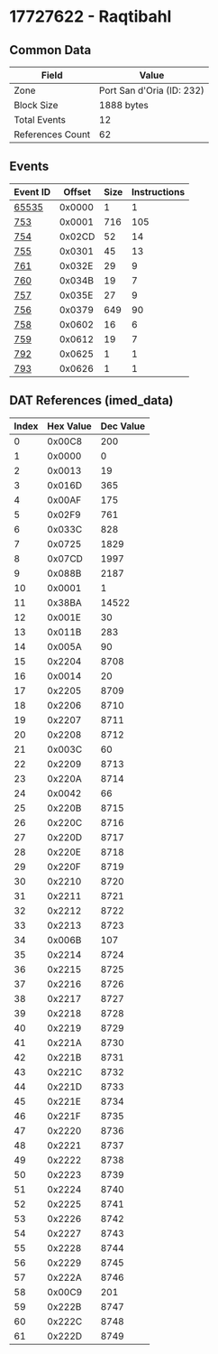 # 17727622 - Raqtibahl

## Common Data

| Field            | Value                     |
|------------------|---------------------------|
| Zone             | Port San d'Oria (ID: 232) |
| Block Size       | 1888 bytes                |
| Total Events     | 12                        |
| References Count | 62                        |

## Events

| Event ID            | Offset   |   Size |   Instructions |
|---------------------|----------|--------|----------------|
| [65535](./65535.md) | 0x0000   |      1 |              1 |
| [753](./753.md)     | 0x0001   |    716 |            105 |
| [754](./754.md)     | 0x02CD   |     52 |             14 |
| [755](./755.md)     | 0x0301   |     45 |             13 |
| [761](./761.md)     | 0x032E   |     29 |              9 |
| [760](./760.md)     | 0x034B   |     19 |              7 |
| [757](./757.md)     | 0x035E   |     27 |              9 |
| [756](./756.md)     | 0x0379   |    649 |             90 |
| [758](./758.md)     | 0x0602   |     16 |              6 |
| [759](./759.md)     | 0x0612   |     19 |              7 |
| [792](./792.md)     | 0x0625   |      1 |              1 |
| [793](./793.md)     | 0x0626   |      1 |              1 |

## DAT References (imed_data)

|   Index | Hex Value   |   Dec Value |
|---------|-------------|-------------|
|       0 | 0x00C8      |         200 |
|       1 | 0x0000      |           0 |
|       2 | 0x0013      |          19 |
|       3 | 0x016D      |         365 |
|       4 | 0x00AF      |         175 |
|       5 | 0x02F9      |         761 |
|       6 | 0x033C      |         828 |
|       7 | 0x0725      |        1829 |
|       8 | 0x07CD      |        1997 |
|       9 | 0x088B      |        2187 |
|      10 | 0x0001      |           1 |
|      11 | 0x38BA      |       14522 |
|      12 | 0x001E      |          30 |
|      13 | 0x011B      |         283 |
|      14 | 0x005A      |          90 |
|      15 | 0x2204      |        8708 |
|      16 | 0x0014      |          20 |
|      17 | 0x2205      |        8709 |
|      18 | 0x2206      |        8710 |
|      19 | 0x2207      |        8711 |
|      20 | 0x2208      |        8712 |
|      21 | 0x003C      |          60 |
|      22 | 0x2209      |        8713 |
|      23 | 0x220A      |        8714 |
|      24 | 0x0042      |          66 |
|      25 | 0x220B      |        8715 |
|      26 | 0x220C      |        8716 |
|      27 | 0x220D      |        8717 |
|      28 | 0x220E      |        8718 |
|      29 | 0x220F      |        8719 |
|      30 | 0x2210      |        8720 |
|      31 | 0x2211      |        8721 |
|      32 | 0x2212      |        8722 |
|      33 | 0x2213      |        8723 |
|      34 | 0x006B      |         107 |
|      35 | 0x2214      |        8724 |
|      36 | 0x2215      |        8725 |
|      37 | 0x2216      |        8726 |
|      38 | 0x2217      |        8727 |
|      39 | 0x2218      |        8728 |
|      40 | 0x2219      |        8729 |
|      41 | 0x221A      |        8730 |
|      42 | 0x221B      |        8731 |
|      43 | 0x221C      |        8732 |
|      44 | 0x221D      |        8733 |
|      45 | 0x221E      |        8734 |
|      46 | 0x221F      |        8735 |
|      47 | 0x2220      |        8736 |
|      48 | 0x2221      |        8737 |
|      49 | 0x2222      |        8738 |
|      50 | 0x2223      |        8739 |
|      51 | 0x2224      |        8740 |
|      52 | 0x2225      |        8741 |
|      53 | 0x2226      |        8742 |
|      54 | 0x2227      |        8743 |
|      55 | 0x2228      |        8744 |
|      56 | 0x2229      |        8745 |
|      57 | 0x222A      |        8746 |
|      58 | 0x00C9      |         201 |
|      59 | 0x222B      |        8747 |
|      60 | 0x222C      |        8748 |
|      61 | 0x222D      |        8749 |
